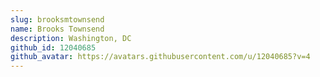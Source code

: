 ```yaml
---
slug: brooksmtownsend
name: Brooks Townsend
description: Washington, DC
github_id: 12040685
github_avatar: https://avatars.githubusercontent.com/u/12040685?v=4
---
```


